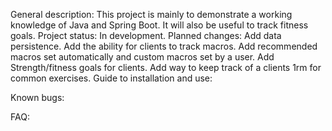 General description: 
	This project is mainly to demonstrate a working knowledge of Java and Spring Boot. It will also be useful to track fitness goals. 
Project status: 
	In development. 
Planned changes: 
	Add data persistence.
	Add the ability for clients to track macros.
	Add recommended macros set automatically and custom macros set by a user.
	Add Strength/fitness goals for clients.
	Add way to keep track of a clients 1rm for common exercises.
Guide to installation and use:

Known bugs:

FAQ: